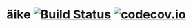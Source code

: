 äike [![Build Status](https://travis-ci.org/zeux/aike.png?branch=master)](https://travis-ci.org/zeux/aike) [![codecov.io](http://codecov.io/github/zeux/aike/coverage.svg?branch=master)](http://codecov.io/github/zeux/aike?branch=master)
====
